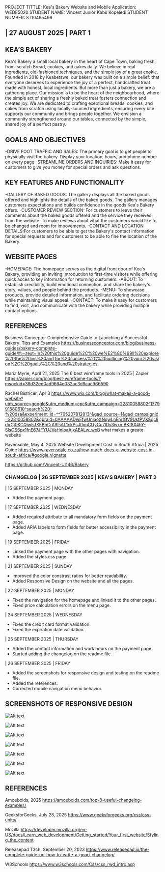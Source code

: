 PROJECT TITTLE: Kea's Bakery
Website and Mobile Application: WEDE5020
STUDENT NAME: Vincent Junior Kabo Kopeledi
STUDENT NUMBER: ST10495496

## | 27 AUGUST 2025 | PART 1

## KEA’S BAKERY 
Kea's Bakery a small local bakery in the heart of Cape Town, baking fresh, from-scratch Bread, cookies, and cakes daily. We believe in real ingredients, old-fashioned techniques, and the simple joy of a great cookie. Founded in 2018 by Keabetswe, our bakery was built on a simple belief: that everyone deserves to experience the joy of a perfect, handcrafted treat made with honest, local ingredients. But more than just a bakery, we are a gathering place. Our mission is to be the heart of the neighbourhood, where the simple act of sharing a freshly baked treat fosters connection and creates joy. We are dedicated to crafting exeptional breads, cookies, and cakes from scratch using locally-sourced ingredients, ensuring every bite supports our community and brings people together. We envision a community strengthened around our tables, connected by the simple, shared joy of a perfect pastry.

## GOALS AND OBJECTIVES
-DRIVE FOOT TRAFFIC AND SALES: The primary goal is to get people to physically visit the bakery. Display your location, hours, and phone number on every page
-STREAMLINE ORDERS AND INQUIRIES: Make it easy for customers to give you money for special orders and ask questions. 

## KEY FEATURES AND FUNCTIONALITY
-GALLERY OF BAKED GOODS: The gallery displays all the baked goods offered and highlights the details of the baked goods. The gallery manages customers expectations and builds confidence in the goods Kea's Bakery offers.
-CUSTOMER REVIEW SECTION: For customers to leave their comments about the baked goods offered and the service they received from the website. To make reviews about what the customers would like to be changed and room for impovements.
-CONTACT AND LOCATION DETAILS:For customers to be able to get the Bakery's contact information for special requests and for customers to be able to fine the location of the Bakery.

## WEBSITE PAGES
-HOMEPAGE: The homepage serves as the digital front door of Kea's Bakery, providing an inviting introduction to first-time visitors while offering quick acces to key information for returning customers.
-ABOUT: To establish credibility, build emotional connection, and share the bakery's story, values, and people behind the products.
-MENU: To showcase products, provide detailed information, and facilitate ordering decisions while maintaining visual appeal.
-CONTACT: To make it easy for customers to find, visit, and communicate with the bakery while providing multiple contact options.

## REFERENCES

Business Conceptor  Comprehensive Guide to Launching a Successful Bakery: Tips and Examples https://businessconceptor.com/blog/business-guides/bakery-complete-guide/#:~:text=In%20this%20guide%2C%20we%E2%80%99ll%20explore%20the%20ins%20and,for%20success%2C%20outlining%20your%20vision%2C%20goals%2C%20and%20strategies. 


Maria Myrie, April 21, 2025  The 6 best wireframe tools in 2025 | Zapier https://zapier.com/blog/best-wireframe-tools/?msockid=36d32ed0ad9664e032ac3d9aac966590 

 
 Rachel  Bistricer, Apr 3 https://www.wix.com/blog/what-makes-a-good-website?utm_source=google&utm_medium=cpc&utm_campaign=22810058802^177991580610^search%20-%20dsa&experiment_id=^^765207812813^&gad_source=1&gad_campaignid=22810058802&gbraid=0AAAAADwEfwUniaoXNqwLnEm1GV9UstPVX&gclid=Cj0KCQjw5JXFBhCrARIsAL1ckPsJ0opCUyCu7lDv3ivxmBKf8X4hY-SlsOS6px1fnE67JFYUJVaHnloaAjxAEALw_wcB 
what makes a greate website 

Ravensdale, May 4, 2025 Website Development Cost in South Africa | 2025 Guide https://www.ravensdale.co.za/how-much-does-a-website-cost-in-south-africa/#google_vignette 

 

 

https://github.com/Vincent-UI146/Bakery


### CHANGELOG | 26 SEPTEMBER 2025  | KEA'S BAKERY  | PART 2



| 15 SEPTEMBER 2025 | MONDAY
* Added the payment page.

| 17 SEPTEMBER 2025 | WEDNESDAY
* Added required attribute to all mandatory form fields on the payment page.
* Added ARIA labels to form fields for better accessibility in the payment page.

| 19 SEPTEMBER 2025 | FRIDAY
* Linked the payment page with the other pages with navigation.
* Added the styles.css page.

| 21 SEPTEMBER 2025 | SUNDAY
* Improved the color constrast ratios for better readability.
* Added Responsive Design on the website and all the pages.

| 22 SEPTEMBER 2025 | MONDAY
* Fixed the navigation for the homepage and linked it to the other pages.
* Fixed price calculation errors on the menu page.

| 24 SEPTEMBER 2025 | WEDNESDAY
* Fixed the credit card format validation.
* Fixed the expiration date validation.

| 25 SEPTEMBER 2025 | THURSDAY
* Added the contact information and work hours on the payment page.
* Started adding the changelog on the readme file.

| 26 SEPTEMBER 2025 | FRIDAY
* Added the screenshots for responsive design and testing on the readme file.
* Added the references.
* Corrected mobile navigation menu behavior.




## SCREENSHOTS OF RESPONSIVE DESIGN

![Alt text](<Screenshot 2025-09-26 111852.png>)

![Alt text](<Screenshot 2025-09-26 111932.png>)

![Alt text](<Screenshot 2025-09-26 112017.png>)

![Alt text](<Screenshot 2025-09-26 111553.png>)

![Alt text](<Screenshot 2025-09-26 111820.png>)

![Alt text](<Screenshot 2025-09-26 111638.png>)

![Alt text](<Screenshot 2025-09-26 113959.png>)


## REFERENCES


Amoeboids, 2025 https://amoeboids.com/top-8-useful-changelog-examples/


GeeksforGeeks, July 28, 2025 https://www.geeksforgeeks.org/css/css-units/


Mozilla https://developer.mozilla.org/en-US/docs/Learn_web_development/Getting_started/Your_first_website/Styling_the_content


Releasepad T3ch, September 20, 2023 https://www.releasepad.io/the-complete-guide-on-how-to-write-a-good-changelog/


W3Schools https://www.w3schools.com/Css/css_rwd_intro.asp

 










